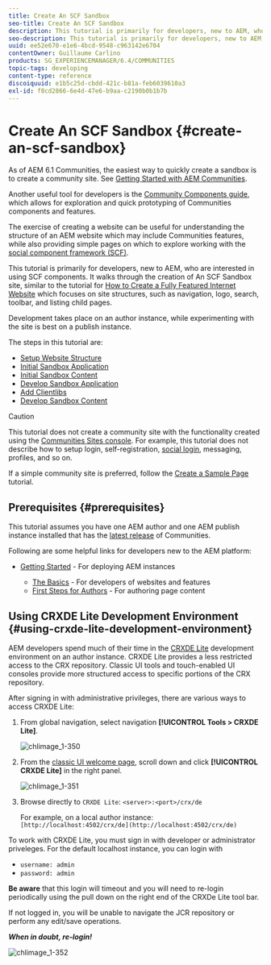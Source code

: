 ```yaml
---
title: Create An SCF Sandbox
seo-title: Create An SCF Sandbox
description: This tutorial is primarily for developers, new to AEM, who are interested in using SCF components.  It walks through the creation of An SCF Sandbox site
seo-description: This tutorial is primarily for developers, new to AEM, who are interested in using SCF components.  It walks through the creation of An SCF Sandbox site
uuid: ee52e670-e1e6-4bcd-9548-c963142e6704
contentOwner: Guillaume Carlino
products: SG_EXPERIENCEMANAGER/6.4/COMMUNITIES
topic-tags: developing
content-type: reference
discoiquuid: e1b5c25d-cbdd-421c-b81a-feb6039610a3
exl-id: f8cd2866-6e4d-47e6-b9aa-c2190b0b1b7b
---
```

# Create An SCF Sandbox {#create-an-scf-sandbox}


As of AEM 6.1 Communities, the easiest way to quickly create a sandbox is to create a community site. See [Getting Started with AEM Communities](getting-started.md).

Another useful tool for developers is the [Community Components guide](components-guide.md), which allows for exploration and quick prototyping of Communities components and features.

The exercise of creating a website can be useful for understanding the structure of an AEM website which may include Communities features, while also providing simple pages on which to explore working with the [social component framework (SCF)](scf.md).

This tutorial is primarily for developers, new to AEM, who are interested in using SCF components. It walks through the creation of An SCF Sandbox site, similar to the tutorial for [How to Create a Fully Featured Internet Website](../../help/sites-developing/website.md) which focuses on site structures, such as navigation, logo, search, toolbar, and listing child pages.

Development takes place on an author instance, while experimenting with the site is best on a publish instance.

The steps in this tutorial are:

* [Setup Website Structure](setup-website.md)
* [Initial Sandbox Application](initial-app.md)
* [Initial Sandbox Content](initial-content.md)
* [Develop Sandbox Application](develop-app.md)
* [Add Clientlibs](add-clientlibs.md)
* [Develop Sandbox Content](develop-content.md)

>[!CAUTION]
>
>This tutorial does not create a community site with the functionality created using the [Communities Sites console](sites-console.md). For example, this tutorial does not describe how to setup login, self-registration, [social login](social-login.md), messaging, profiles, and so on.
>
>If a simple community site is preferred, follow the [Create a Sample Page](create-sample-page.md) tutorial.

## Prerequisites {#prerequisites}

This tutorial assumes you have one AEM author and one AEM publish instance installed that has the [latest release](deploy-communities.md#latest-releases) of Communities.

Following are some helpful links for developers new to the AEM platform:

* [Getting Started](../../help/sites-deploying/deploy.md#getting-started) - For deploying AEM instances

    * [The Basics](../../help/sites-developing/the-basics.md) - For developers of websites and features
    * [First Steps for Authors](../../help/sites-authoring/first-steps.md) - For authoring page content

## Using CRXDE Lite Development Environment {#using-crxde-lite-development-environment}

AEM developers spend much of their time in the [CRXDE Lite](../../help/sites-developing/developing-with-crxde-lite.md) development environment on an author instance. CRXDE Lite provides a less restricted access to the CRX repository. Classic UI tools and touch-enabled UI consoles provide more structured access to specific portions of the CRX repository.

After signing in with administrative privileges, there are various ways to access CRXDE Lite:

1. From global navigation, select navigation **[!UICONTROL Tools > CRXDE Lite]**.

   ![chlimage_1-350](assets/chlimage_1-350.png)

2. From the [classic UI welcome page](http://localhost:4502/welcome.html), scroll down and click **[!UICONTROL CRXDE Lite]** in the right panel.

   ![chlimage_1-351](assets/chlimage_1-351.png)

3. Browse directly to `CRXDE Lite`: `<server>:<port>/crx/de`

   For example, on a local author instance: ` [http://localhost:4502/crx/de](http://localhost:4502/crx/de)`

To work with CRXDE Lite, you must sign in with developer or administrator priveleges. For the default localhost instance, you can login with

* `username: admin`
* `password: admin`


**Be aware** that this login will timeout and you will need to re-login periodically using the pull down on the right end of the CRXDe Lite tool bar.

If not logged in, you will be unable to navigate the JCR repository or perform any edit/save operations.

***When in doubt, re-login!***

![chlimage_1-352](assets/chlimage_1-352.png)
